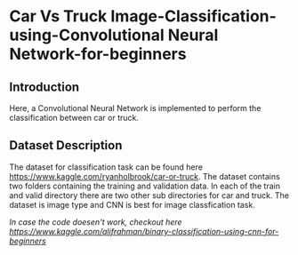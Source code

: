 # Car Vs Truck Image-Classification-using-Convolutional Neural Network-for-beginners

## Introduction
Here, a Convolutional Neural Network is implemented to perform the classification between car or truck.

## Dataset Description
The dataset for classification task can be found here https://www.kaggle.com/ryanholbrook/car-or-truck. The dataset contains two folders containing the training and validation data. In each of the train and valid directory there are two other sub directories for car and truck. The dataset is image type and CNN is best for image classfication task.

*In case the code doesen't work, checkout here https://www.kaggle.com/alifrahman/binary-classification-using-cnn-for-beginners*
